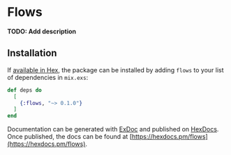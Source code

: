 # Flows

**TODO: Add description**

## Installation

If [available in Hex](https://hex.pm/docs/publish), the package can be installed
by adding `flows` to your list of dependencies in `mix.exs`:

```elixir
def deps do
  [
    {:flows, "~> 0.1.0"}
  ]
end
```

Documentation can be generated with [ExDoc](https://github.com/elixir-lang/ex_doc)
and published on [HexDocs](https://hexdocs.pm). Once published, the docs can
be found at [https://hexdocs.pm/flows](https://hexdocs.pm/flows).

